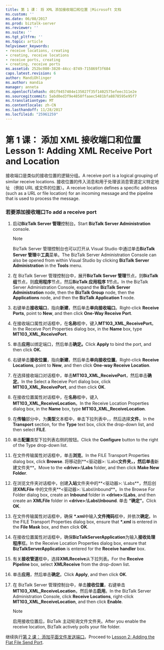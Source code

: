 ```yaml
---
title: 第 1 课： 将 XML 添加接收端口和位置 |Microsoft 文档
ms.custom: ''
ms.date: 06/08/2017
ms.prod: biztalk-server
ms.reviewer: ''
ms.suite: ''
ms.tgt_pltfrm: ''
ms.topic: article
helpviewer_keywords:
- receive locations, creating
- creating, receive locations
- receive ports, creating
- creating, receive ports
ms.assetid: 252bc080-3820-44cc-8749-715869f3f684
caps.latest.revision: 6
author: MandiOhlinger
ms.author: mandia
manager: anneta
ms.openlocfilehash: d01f9457404e135027f35f1402575efeec311e2e
ms.sourcegitcommit: 5abd0ed3f9e4858ffaaec5481bfa8878595e95f7
ms.translationtype: MT
ms.contentlocale: zh-CN
ms.lasthandoff: 11/28/2017
ms.locfileid: "25961259"
---
```

# <a name="lesson-1-adding-xml-receive-port-and-location"></a><span data-ttu-id="50d0e-102">第 1 课： 添加 XML 接收端口和位置</span><span class="sxs-lookup"><span data-stu-id="50d0e-102">Lesson 1: Adding XML Receive Port and Location</span></span>
<span data-ttu-id="50d0e-103">接收端口是类似的接收位置的逻辑分组。</span><span class="sxs-lookup"><span data-stu-id="50d0e-103">A receive port is a logical grouping of similar receive locations.</span></span> <span data-ttu-id="50d0e-104">接收位置的传入消息和用于处理该消息管道定义特定地址 （例如 URL 或文件的位置）。</span><span class="sxs-lookup"><span data-stu-id="50d0e-104">A receive location defines a specific address (such as a URL or file location) for an incoming message and the pipeline that is used to process the message.</span></span>  
  
### <a name="to-add-a-receive-port"></a><span data-ttu-id="50d0e-105">若要添加接收端口</span><span class="sxs-lookup"><span data-stu-id="50d0e-105">To add a receive port</span></span>  
  
1.  <span data-ttu-id="50d0e-106">启动**BizTalk Server 管理**控制台。</span><span class="sxs-lookup"><span data-stu-id="50d0e-106">Start **BizTalk Server Administration** console.</span></span>  
  
    > [!NOTE]
    >  <span data-ttu-id="50d0e-107">BizTalk Server 管理控制台也可以打开从 Visual Studio 中通过单击**BizTalk Server 管理**中**工具**菜单。</span><span class="sxs-lookup"><span data-stu-id="50d0e-107">The BizTalk Server Administration Console can also be opened from within Visual Studio by clicking **BizTalk Server Administration** in the **Tools** menu.</span></span>  
  
2.  <span data-ttu-id="50d0e-108">在 BizTalk Server 管理控制台中，展开**BizTalk Server 管理**节点，则**BizTalk 组**节点，则**应用程序**节点，然后**BizTalk 应用程序 1**节点。</span><span class="sxs-lookup"><span data-stu-id="50d0e-108">In the BizTalk Server Administration Console, expand the **BizTalk Server Administration** node, then the **BizTalk Group** node, then the **Applications** node, and then the **BizTalk Application 1** node.</span></span>  
  
3.  <span data-ttu-id="50d0e-109">右键单击**接收端口**，指向**新建**，然后单击**单向接收端口**。</span><span class="sxs-lookup"><span data-stu-id="50d0e-109">Right-click **Receive Ports**, point to **New**, and then click **One-Way Receive Port**.</span></span>  
  
4.  <span data-ttu-id="50d0e-110">在接收端口属性对话框中，在**名称**框中，键入**MT103_XML_ReceivePort**。</span><span class="sxs-lookup"><span data-stu-id="50d0e-110">In the Receive Port Properties dialog box, in the **Name** box, type **MT103_XML_ReceivePort**.</span></span>  
  
5.  <span data-ttu-id="50d0e-111">单击**应用**以绑定端口，然后单击**确定。**</span><span class="sxs-lookup"><span data-stu-id="50d0e-111">Click **Apply** to bind the port, and then click **OK.**</span></span>  
  
6.  <span data-ttu-id="50d0e-112">右键单击**接收位置**，指向**新建**，然后单击**单向接收位置**。</span><span class="sxs-lookup"><span data-stu-id="50d0e-112">Right-click **Receive Locations**, point to **New**, and then click **One-way Receive Location**.</span></span>  
  
7.  <span data-ttu-id="50d0e-113">在选择接收端口对话框中，单击**MT103_XML_ReceivePort**，然后单击**确定**。</span><span class="sxs-lookup"><span data-stu-id="50d0e-113">In the Select a Receive Port dialog box, click **MT103_XML_ReceivePort**, and then click **OK**.</span></span>  
  
8.  <span data-ttu-id="50d0e-114">在接收位置属性对话框中，在**名称**框中，键入**MT103_XML_ReceiveLocation**。</span><span class="sxs-lookup"><span data-stu-id="50d0e-114">In the Receive Location Properties dialog box, in the **Name** box, type **MT103_XML_ReceiveLocation**.</span></span>  
  
9. <span data-ttu-id="50d0e-115">在**传输**部分中，为**类型**文本框中，单击下拉列表中，，然后选择**文件**。</span><span class="sxs-lookup"><span data-stu-id="50d0e-115">In the **Transport** section, for the **Type** text box, click the drop-down list, and then select **FILE**.</span></span>  
  
10. <span data-ttu-id="50d0e-116">单击**配置**类型下拉列表右侧的按钮。</span><span class="sxs-lookup"><span data-stu-id="50d0e-116">Click the **Configure** button to the right of the Type drop-down list.</span></span>  
  
11. <span data-ttu-id="50d0e-117">在文件传输属性对话框中，单击**浏览**。</span><span class="sxs-lookup"><span data-stu-id="50d0e-117">In the FILE Transport Properties dialog box, click **Browse**.</span></span> <span data-ttu-id="50d0e-118">将移动到**\<驱动器\>: \Labs**文件夹，，然后单击**新建文件夹**。</span><span class="sxs-lookup"><span data-stu-id="50d0e-118">Move to the **\<drive\>:\Labs** folder, and then click **Make New Folder**.</span></span>  
  
12. <span data-ttu-id="50d0e-119">在浏览文件夹对话框中，创建**入站**文件夹中的**\<驱动器\>: \Labs**，然后创建**XMLFile** 中的文件夹**\<驱动器\>: \Labs\Inbound**。</span><span class="sxs-lookup"><span data-stu-id="50d0e-119">In the Browse For Folder dialog box, create an **Inbound** folder in **\<drive\>:\Labs**, and then create an **XMLFile** folder in **\<drive\>:\Labs\Inbound**.</span></span> <span data-ttu-id="50d0e-120">单击 **“确定”**。</span><span class="sxs-lookup"><span data-stu-id="50d0e-120">Click **OK**.</span></span>  
  
13. <span data-ttu-id="50d0e-121">在文件传输属性对话框中，确保 **\*.xml**中输入**文件掩码**框中，并依次**确定**。</span><span class="sxs-lookup"><span data-stu-id="50d0e-121">In the FILE Transport Properties dialog box, ensure that **\*.xml** is entered in the **File Mask** box, and then click **OK**.</span></span>  
  
14. <span data-ttu-id="50d0e-122">在接收位置属性对话框中，确保**BizTalkServerApplication**为输入**接收处理程序**框。</span><span class="sxs-lookup"><span data-stu-id="50d0e-122">In the Receive Location Properties dialog box, ensure that **BizTalkServerApplication** is entered for the **Receive handler** box.</span></span>  
  
15. <span data-ttu-id="50d0e-123">有关**接收管道**框中，选择**XMLReceive**从下拉列表。</span><span class="sxs-lookup"><span data-stu-id="50d0e-123">For the **Receive Pipeline** box, select **XMLReceive** from the drop-down list.</span></span>  
  
16. <span data-ttu-id="50d0e-124">单击**应用**，然后单击**确定**。</span><span class="sxs-lookup"><span data-stu-id="50d0e-124">Click **Apply**, and then click **OK**.</span></span>  
  
17. <span data-ttu-id="50d0e-125">在 BizTalk Server 管理控制台中，单击**接收位置**，右键单击**MT103_XML_ReceiveLocation**，然后单击**启用**。</span><span class="sxs-lookup"><span data-stu-id="50d0e-125">In the BizTalk Server Administration Console, click **Receive Locations**, right-click **MT103_XML_ReceiveLocation**, and then click **Enable**.</span></span>  
  
    > [!NOTE]
    >  <span data-ttu-id="50d0e-126">启用接收位置后，BizTalk 主动轮询文件文件夹。</span><span class="sxs-lookup"><span data-stu-id="50d0e-126">After you enable the receive location, BizTalk actively polls your file folder.</span></span>  
  
 <span data-ttu-id="50d0e-127">继续执行[第 2 课： 添加平面文件发送端口](../../adapters-and-accelerators/accelerator-swift/lesson-2-adding-a-flat-file-send-port.md)。</span><span class="sxs-lookup"><span data-stu-id="50d0e-127">Proceed to [Lesson 2: Adding the Flat File Send Port](../../adapters-and-accelerators/accelerator-swift/lesson-2-adding-a-flat-file-send-port.md).</span></span>